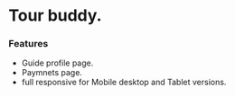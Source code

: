 # Tour buddy.

### Features

- Guide profile page.
- Paymnets page.
- full responsive for Mobile desktop and Tablet versions.

